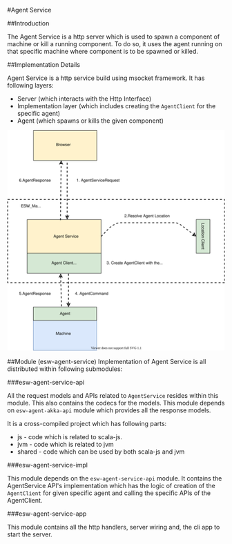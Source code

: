 #Agent Service

##Introduction

The Agent Service is a http server which is used to spawn a component of machine or kill a running component.
To do so, it uses the agent running on that specific machine where component is to be spawned or killed.

##Implementation Details

Agent Service is a http service build using msocket framework. It has following layers:

- Server (which interacts with the Http Interface)
- Implementation layer (which includes creating the `AgentClient` for the specific agent)
- Agent (which spawns or kills the given component)

![AgentService](../../images/agentservice/AgentService.svg)

##Module (esw-agent-service)
Implementation of Agent Service is all distributed within following submodules:

###esw-agent-service-api

All the request models and APIs related to `AgentService` resides within this module. 
This also contains the codecs for the models. 
This module depends on `esw-agent-akka-api` module which provides all the response models.

It is a cross-compiled project which has following parts:

- js - code which is related to scala-js.
- jvm - code which is related to jvm
- shared - code which can be used by both scala-js and jvm

###esw-agent-service-impl

This module depends on the `esw-agent-service-api` module. 
It contains the AgentService API's implementation which has the logic of 
creation of the `AgentClient` for given specific agent and calling the specific APIs of the AgentClient. 

###esw-agent-service-app

This module contains all the http handlers, server wiring and, the cli app to start the server. 



